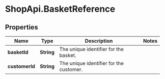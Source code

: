 # ShopApi.BasketReference

## Properties
Name | Type | Description | Notes
------------ | ------------- | ------------- | -------------
**basketId** | **String** | The unique identifier for the basket. | 
**customerId** | **String** | The unique identifier for the customer. | 
